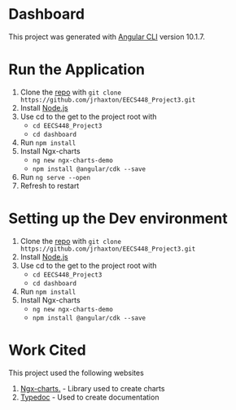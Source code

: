 # Dashboard

This project was generated with [Angular CLI](https://github.com/angular/angular-cli) version 10.1.7.

# Run the Application
1. Clone the [repo](https://github.com/jrhaxton/EECS448_Project3) with `git clone https://github.com/jrhaxton/EECS448_Project3.git`
2. Install [Node.js](https://nodejs.org/en/)
3. Use cd to the get to the project root with 
    * `cd EECS448_Project3` 
    * `cd dashboard`
4. Run `npm install`
5. Install Ngx-charts
    * `ng new ngx-charts-demo`
    * `npm install @angular/cdk --save`
6. Run `ng serve --open`
7. Refresh to restart

# Setting up the Dev environment
1. Clone the [repo](https://github.com/jrhaxton/EECS448_Project3) with `git clone https://github.com/jrhaxton/EECS448_Project3.git`
2. Install [Node.js](https://nodejs.org/en/)
3. Use cd to the get to the project root with 
    * `cd EECS448_Project3` 
    * `cd dashboard`
4. Run `npm install`
5. Install Ngx-charts
    * `ng new ngx-charts-demo`
    * `npm install @angular/cdk --save`

# Work Cited
This project used the following websites
1. [Ngx-charts.](https://swimlane.github.io/ngx-charts/#/ngx-charts/advanced-pie-chart) - Library used to create charts 
2. [Typedoc](http://typedoc.org/api/) - Used to create documentation

